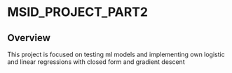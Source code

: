 # MSID_PROJECT_PART2

## Overview
This project is focused on testing ml models and implementing own logistic and linear regressions with closed form and gradient descent
